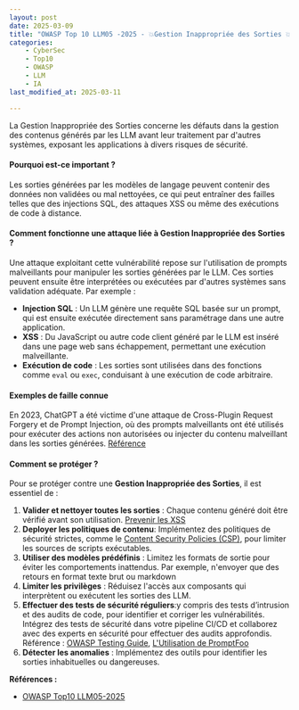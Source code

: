```yaml
---
layout: post
date: 2025-03-09
title: "OWASP Top 10 LLM05 -2025 - 💥Gestion Inappropriée des Sorties 💥"
categories:
    - CyberSec
    - Top10
    - OWASP
    - LLM
    - IA
last_modified_at: 2025-03-11

---
```


La Gestion Inappropriée des Sorties concerne les défauts dans la gestion des
contenus générés par les LLM avant leur traitement par d'autres systèmes, exposant les applications à divers risques de
sécurité.

#### Pourquoi est-ce important ?

Les sorties générées par les modèles de langage peuvent contenir des données non validées ou mal nettoyées, ce qui
peut entraîner des failles telles que des injections SQL, des attaques XSS ou même des exécutions de code à
distance.

#### Comment fonctionne une attaque liée à Gestion Inappropriée des Sorties ?

Une attaque exploitant cette vulnérabilité repose sur l'utilisation de prompts malveillants pour manipuler les sorties
générées par le LLM. Ces sorties peuvent ensuite être interprétées ou exécutées par d'autres systèmes sans validation
adéquate. Par exemple :

- **Injection SQL** : Un LLM génère une requête SQL basée sur un prompt, qui est ensuite exécutée directement sans
  paramétrage dans une autre application.
- **XSS** : Du JavaScript ou autre code client généré par le LLM est inséré dans une page web sans échappement,
  permettant une exécution malveillante.
- **Exécution de code** : Les sorties sont utilisées dans des fonctions comme `eval` ou `exec`, conduisant à une
  exécution de code arbitraire.

#### Exemples de faille connue

En 2023, ChatGPT a été victime d'une attaque de Cross-Plugin Request Forgery et de Prompt Injection, où des prompts
malveillants ont été utilisés pour exécuter des actions non autorisées ou injecter du contenu malveillant dans les
sorties
générées. [Référence](https://embracethered.com/blog/posts/2023/chatgpt-cross-plugin-request-forgery-and-prompt-injection./)

#### Comment se protéger ?

Pour se protéger contre une **Gestion Inappropriée des Sorties**, il est essentiel de :

1. **Valider et nettoyer toutes les sorties** : Chaque contenu généré doit être vérifié avant son
   utilisation. [Prevenir les XSS](https://cheatsheetseries.owasp.org/cheatsheets/Cross_Site_Scripting_Prevention_Cheat_Sheet.html)
2. **Deployer les politiques de contenu**: Implémentez des politiques de sécurité strictes, comme
   le [Content Security Policies (CSP)](https://cheatsheetseries.owasp.org/cheatsheets/Content_Security_Policy_Cheat_Sheet.html),
   pour limiter les sources de scripts exécutables.
3. **Utiliser des modèles prédéfinis** : Limitez les formats de sortie pour éviter les comportements inattendus. Par
   exemple, n'envoyer que des retours en format texte brut ou markdown
4. **Limiter les privilèges** : Réduisez l'accès aux composants qui interprètent ou exécutent les sorties des LLM.
5. **Effectuer des tests de sécurité réguliers**:y compris des tests d’intrusion et des audits de code, pour identifier
   et corriger les vulnérabilités. Intégrez des tests de sécurité dans votre pipeline CI/CD et collaborez avec des
   experts en sécurité pour effectuer des audits approfondis.
   Référence :  [OWASP Testing Guide](https://owasp.org/www-project-web-security-testing-guide/),
   [L'Utilisation de PromptFoo](https://www.promptfoo.dev/docs/red-team/owasp-llm-top-10/)
6. **Détecter les anomalies** : Implémentez des outils pour identifier les sorties inhabituelles ou dangereuses.

**Références :**

- [OWASP Top10 LLM05-2025](https://genai.owasp.org/llmrisk/llm052025-improper-output-handling/)